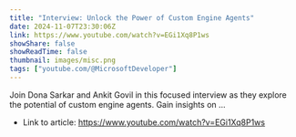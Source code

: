 ```yaml
---
title: "Interview: Unlock the Power of Custom Engine Agents"
date: 2024-11-07T23:30:06Z
link: https://www.youtube.com/watch?v=EGi1Xq8P1ws
showShare: false
showReadTime: false
thumbnail: images/misc.png
tags: ["youtube.com/@MicrosoftDeveloper"]
---
```

Join Dona Sarkar and Ankit Govil in this focused interview as they explore the potential of custom engine agents. Gain insights on ...

- Link to article: https://www.youtube.com/watch?v=EGi1Xq8P1ws
